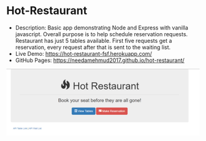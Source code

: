 # Hot-Restaurant

* Description: Basic app demonstrating Node and Express with vanilla javascript. Overall purpose is to help schedule reservation requests. Restaurant has just 5 tables available. First five requests get a reservation, every request after that is sent to the waiting list.
* Live Demo: <https://hot-restaurant-fsf.herokuapp.com/>
* GitHub Pages: <https://needamehmud2017.github.io/hot-restaurant/>

![Hot Restaurant Image](HotRestaurant.png)
